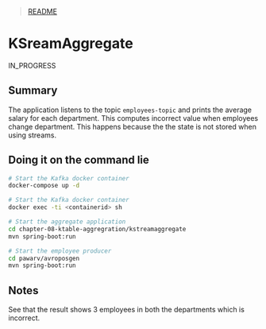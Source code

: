 > [README](../README.md)

# KSreamAggregate 

IN_PROGRESS

## Summary

The application listens to the topic `employees-topic` and prints the average salary for each department.
This computes incorrect value when employees change department.
This happens because the the state is not stored when using streams.


## Doing it on the command lie
```sh
# Start the Kafka docker container
docker-compose up -d

# Start the Kafka docker container
docker exec -ti <containerid> sh

# Start the aggregate application
cd chapter-08-ktable-aggregration/kstreamaggregate
mvn spring-boot:run

# Start the employee producer
cd pawarv/avroposgen
mvn spring-boot:run
```

## Notes
See that the result shows 3 employees in both the departments which is incorrect.
